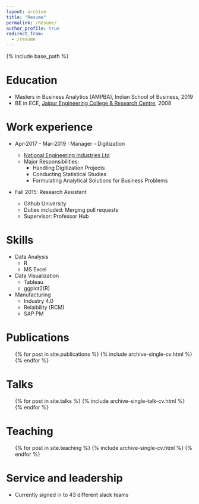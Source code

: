 ```yaml
---
layout: archive
title: "Resume"
permalink: /Resume/
author_profile: true
redirect_from:
  - /resume
---
```


{% include base_path %}


Education
======
* Masters in Business Analytics (AMPBA), Indian School of Business, 2019
* BE in ECE, [Jaipur Engineering College & Research Centre](https://jecrc.in/), 2008

Work experience
======
* Apr-2017 - Mar-2019 : Manager - Digitization
  * [National Engineering Industries Ltd](https://www.nbcbearings.com/)
  * Major Responsibilities:
    * Handling Digitization Projects
    * Conducting Statistical Studies
    * Formulating Analytical Solutions for Business Problems
  

* Fall 2015: Research Assistant
  * Github University
  * Duties included: Merging pull requests
  * Supervisor: Professor Hub
  
Skills
======
* Data Analysis
  * R
  * MS Excel
* Data Visualization
  * Tableau
  * ggplot2(R)
* Manufacturing
  * Industry 4.0
  * Relaibility (RCM)
  * SAP PM

Publications
======
  <ul>{% for post in site.publications %}
    {% include archive-single-cv.html %}
  {% endfor %}</ul>
  
Talks
======
  <ul>{% for post in site.talks %}
    {% include archive-single-talk-cv.html %}
  {% endfor %}</ul>
  
Teaching
======
  <ul>{% for post in site.teaching %}
    {% include archive-single-cv.html %}
  {% endfor %}</ul>
  
Service and leadership
======
* Currently signed in to 43 different slack teams

